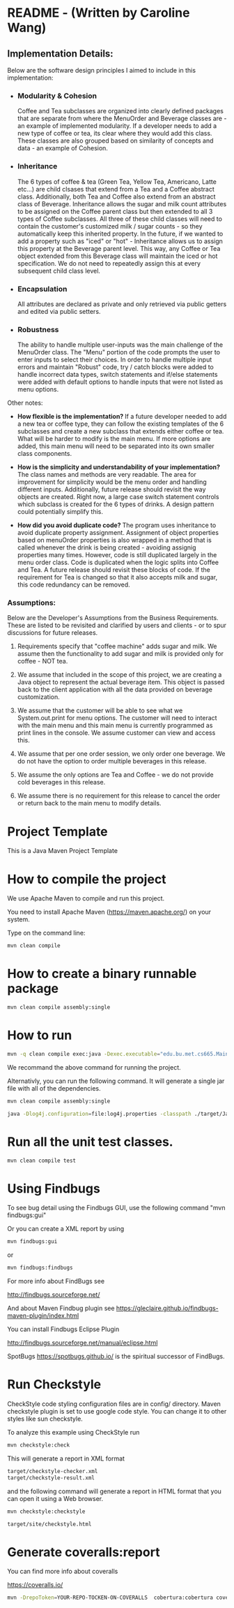 
# README - (Written by Caroline Wang)

## Implementation Details:

Below are the software design principles I aimed to include in this implementation:

  *  <h3>Modularity & Cohesion </h3> Coffee and Tea subclasses are organized into clearly defined packages that are separate from where the MenuOrder and Beverage classes are - an example of implemented modularity. If a developer needs to add a new type of coffee or tea, its clear where they would add this class. These classes are also grouped based on similarity of concepts and data - an example of Cohesion.
   
  *  <h3>Inheritance</h3> The 6 types of coffee & tea (Green Tea, Yellow Tea, Americano, Latte etc...) are child clsases that extend from a Tea and a Coffee abstract class. Additionally, both Tea and Coffee also extend from an abstract class of Beverage. Inheritance allows the sugar and milk count attributes to be assigned on the Coffee parent class but then extended to all 3 types of Coffee subclasses. All three of these child classes will need to contain the customer's customized milk / sugar counts - so they automatically keep this inherited property. In the future, if we wanted to add a property such as "iced" or "hot" - Inheritance allows us to assign this property at the Beverage parent level. This way, any Coffee or Tea object extended from this Beverage class will maintain the iced or hot specification. We do not need to repeatedly assign this at every subsequent child class level. 
   
  *  <h3>Encapsulation</h3> All attributes are declared as private and only retrieved via public getters and edited via public setters.

  *  <h3>Robustness</h3> The ability to handle multiple user-inputs was the main challenge of the MenuOrder class. The "Menu" portion of the code prompts the user to enter inputs to select their choices. In order to handle multiple input errors and maintain "Robust" code, try / catch blocks were added to handle incorrect data types, switch statements and if/else statements were added with default options to handle inputs that were not listed as menu options. 
  
Other notes:

  *  <b>How flexible is the implementation? </b> If a future developer needed to add a new tea or coffee type, they can follow the existing templates of the 6 subclasses and create a new subclass that extends either coffee or tea. What will be harder to modify is the main menu. If more options are added, this main menu will need to be separated into its own smaller class components.
  
  *  <b>How is the simplicity and understandability of your implementation? </b> The class names and methods are very readable. The area for improvement for simplicity would be the menu order and handling different inputs. Additionally, future release should revisit the way objects are created. Right now, a large case switch statement controls which subclass is created for the 6 types of drinks. A design pattern could potentially simplify this. 
  
  *  <b>How did you avoid duplicate code? </b> The program uses inheritance to avoid duplicate property assignment. Assignment of object properties based on menuOrder properties is also wrapped in a method that is called whenever the drink is being created - avoiding assignig properties many times. However, code is still duplicated largely in the menu order class. Code is duplicated when the logic splits into Coffee and Tea. A future release should revisit these blocks of code. If the requirement for Tea is changed so that it also accepts milk and sugar, this code redundancy can be removed. 
    
    
   


### Assumptions:

Below are the Developer's Assumptions from the Business Requirements. These are listed to be revisited and clarified by users and clients - or to spur discussions for future releases. 

1) Requirements specify that "coffee machine" adds sugar and milk. We assume then the functionality to add sugar and milk is provided only for coffee - NOT tea.

2) We assume that included in the scope of this project, we are creating a Java object to represent the actual beverage item. This object is passed back to the client application    with all the data provided on beverage customization. 

3) We assume that the customer will be able to see what we System.out.print for menu options. 
   The customer will need to interact with the main menu and this main menu is currently programmed as print lines in the console. We assume customer can view and access this. 
   
4) We assume that per one order session, we only order one beverage. We do not have the option to order multiple beverages in this release. 

3) We assume the only options are Tea and Coffee - we do not provide cold beverages in this release.

4) We assume there is no requirement for this release to cancel the order or return back to the main menu to modify details. 








# Project Template

This is a Java Maven Project Template


# How to compile the project

We use Apache Maven to compile and run this project. 

You need to install Apache Maven (https://maven.apache.org/)  on your system. 

Type on the command line: 

```bash
mvn clean compile
```

# How to create a binary runnable package 


```bash
mvn clean compile assembly:single
```


# How to run

```bash
mvn -q clean compile exec:java -Dexec.executable="edu.bu.met.cs665.Main" -Dlog4j.configuration="file:log4j.properties"
```

We recommand the above command for running the project. 

Alternativly, you can run the following command. It will generate a single jar file with all of the dependencies. 

```bash
mvn clean compile assembly:single

java -Dlog4j.configuration=file:log4j.properties -classpath ./target/JavaProjectTemplate-1.0-SNAPSHOT-jar-with-dependencies.jar  edu.bu.met.cs665.Main
```


# Run all the unit test classes.


```bash
mvn clean compile test

```

# Using Findbugs 

To see bug detail using the Findbugs GUI, use the following command "mvn findbugs:gui"

Or you can create a XML report by using  


```bash
mvn findbugs:gui 
```

or 


```bash
mvn findbugs:findbugs
```


For more info about FindBugs see 

http://findbugs.sourceforge.net/

And about Maven Findbug plugin see 
https://gleclaire.github.io/findbugs-maven-plugin/index.html


You can install Findbugs Eclipse Plugin 

http://findbugs.sourceforge.net/manual/eclipse.html



SpotBugs https://spotbugs.github.io/ is the spiritual successor of FindBugs.


# Run Checkstyle 

CheckStyle code styling configuration files are in config/ directory. Maven checkstyle plugin is set to use google code style. 
You can change it to other styles like sun checkstyle. 

To analyze this example using CheckStyle run 

```bash
mvn checkstyle:check
```

This will generate a report in XML format


```bash
target/checkstyle-checker.xml
target/checkstyle-result.xml
```

and the following command will generate a report in HTML format that you can open it using a Web browser. 

```bash
mvn checkstyle:checkstyle
```

```bash
target/site/checkstyle.html
```


# Generate  coveralls:report 

You can find more info about coveralls 

https://coveralls.io/

```bash
mvn -DrepoToken=YOUR-REPO-TOCKEN-ON-COVERALLS  cobertura:cobertura coveralls:report
```


